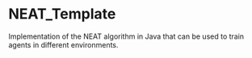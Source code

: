 # NEAT_Template
Implementation of the NEAT algorithm in Java that can be used to train agents in different environments. 
